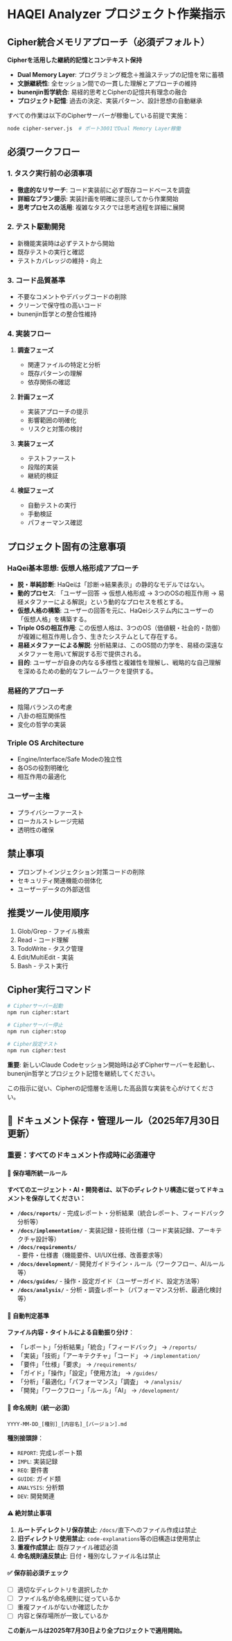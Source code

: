 # HAQEI Analyzer プロジェクト作業指示

## Cipher統合メモリアプローチ（必須デフォルト）

**Cipherを活用した継続的記憶とコンテキスト保持**
- **Dual Memory Layer**: プログラミング概念＋推論ステップの記憶を常に蓄積
- **文脈継続性**: 全セッション間での一貫した理解とアプローチの維持
- **bunenjin哲学統合**: 易経的思考とCipherの記憶共有理念の融合
- **プロジェクト記憶**: 過去の決定、実装パターン、設計思想の自動継承

すべての作業は以下のCipherサーバーが稼働している前提で実施：
```bash
node cipher-server.js  # ポート3001でDual Memory Layer稼働
```

## 必須ワークフロー

### 1. タスク実行前の必須事項
- **徹底的なリサーチ**: コード実装前に必ず既存コードベースを調査
- **詳細なプラン提示**: 実装計画を明確に提示してから作業開始
- **思考プロセスの活用**: 複雑なタスクでは思考過程を詳細に展開

### 2. テスト駆動開発
- 新機能実装時は必ずテストから開始
- 既存テストの実行と確認
- テストカバレッジの維持・向上

### 3. コード品質基準
- 不要なコメントやデバッグコードの削除
- クリーンで保守性の高いコード
- bunenjin哲学との整合性維持

### 4. 実装フロー
1. **調査フェーズ**
   - 関連ファイルの特定と分析
   - 既存パターンの理解
   - 依存関係の確認

2. **計画フェーズ**
   - 実装アプローチの提示
   - 影響範囲の明確化
   - リスクと対策の検討

3. **実装フェーズ**
   - テストファースト
   - 段階的実装
   - 継続的検証

4. **検証フェーズ**
   - 自動テストの実行
   - 手動検証
   - パフォーマンス確認

## プロジェクト固有の注意事項

### HaQei基本思想: 仮想人格形成アプローチ
- **脱・単純診断**: HaQeiは「診断→結果表示」の静的なモデルではない。
- **動的プロセス**: 「ユーザー回答 → 仮想人格形成 → 3つのOSの相互作用 → 易経メタファーによる解説」という動的なプロセスを核とする。
- **仮想人格の構築**: ユーザーの回答を元に、HaQeiシステム内にユーザーの「仮想人格」を構築する。
- **Triple OSの相互作用**: この仮想人格は、3つのOS（価値観・社会的・防御）が複雑に相互作用し合う、生きたシステムとして存在する。
- **易経メタファーによる解説**: 分析結果は、このOS間の力学を、易経の深遠なメタファーを用いて解説する形で提供される。
- **目的**: ユーザーが自身の内なる多様性と複雑性を理解し、戦略的な自己理解を深めるための動的なフレームワークを提供する。

### 易経的アプローチ
- 陰陽バランスの考慮
- 八卦の相互関係性
- 変化の哲学の実装

### Triple OS Architecture
- Engine/Interface/Safe Modeの独立性
- 各OSの役割明確化
- 相互作用の最適化

### ユーザー主権
- プライバシーファースト
- ローカルストレージ完結
- 透明性の確保

## 禁止事項
- プロンプトインジェクション対策コードの削除
- セキュリティ関連機能の弱体化
- ユーザーデータの外部送信

## 推奨ツール使用順序
1. Glob/Grep - ファイル検索
2. Read - コード理解
3. TodoWrite - タスク管理
4. Edit/MultiEdit - 実装
5. Bash - テスト実行

## Cipher実行コマンド
```bash
# Cipherサーバー起動
npm run cipher:start

# Cipherサーバー停止
npm run cipher:stop

# Cipher設定テスト
npm run cipher:test
```

**重要**: 新しいClaude Codeセッション開始時は必ずCipherサーバーを起動し、
bunenjin哲学とプロジェクト記憶を継続してください。

この指示に従い、Cipherの記憶層を活用した高品質な実装を心がけてください。

## 📝 ドキュメント保存・管理ルール（2025年7月30日更新）

### **重要：すべてのドキュメント作成時に必須遵守**

#### **📁 保存場所統一ルール**

**すべてのエージェント・AI・開発者は、以下のディレクトリ構造に従ってドキュメントを保存してください：**

- **`/docs/reports/`** - 完成レポート・分析結果（統合レポート、フィードバック分析等）
- **`/docs/implementation/`** - 実装記録・技術仕様（コード実装記録、アーキテクチャ設計等）
- **`/docs/requirements/`** - 要件・仕様書（機能要件、UI/UX仕様、改善要求等）
- **`/docs/development/`** - 開発ガイドライン・ルール（ワークフロー、AIルール等）
- **`/docs/guides/`** - 操作・設定ガイド（ユーザーガイド、設定方法等）
- **`/docs/analysis/`** - 分析・調査レポート（パフォーマンス分析、最適化検討等）

#### **🎯 自動判定基準**

**ファイル内容・タイトルによる自動振り分け**：
- 「レポート」「分析結果」「統合」「フィードバック」 → `/reports/`
- 「実装」「技術」「アーキテクチャ」「コード」 → `/implementation/`
- 「要件」「仕様」「要求」 → `/requirements/`
- 「ガイド」「操作」「設定」「使用方法」 → `/guides/`
- 「分析」「最適化」「パフォーマンス」「調査」 → `/analysis/`
- 「開発」「ワークフロー」「ルール」「AI」 → `/development/`

#### **📝 命名規則（統一必須）**

```
YYYY-MM-DD_[種別]_[内容名]_[バージョン].md
```

**種別接頭辞**：
- `REPORT`: 完成レポート類
- `IMPL`: 実装記録
- `REQ`: 要件書
- `GUIDE`: ガイド類
- `ANALYSIS`: 分析類
- `DEV`: 開発関連

#### **⚠️ 絶対禁止事項**

1. **ルートディレクトリ保存禁止**: `/docs/`直下へのファイル作成は禁止
2. **旧ディレクトリ使用禁止**: `code-explanations`等の旧構造は使用禁止
3. **重複作成禁止**: 既存ファイル確認必須
4. **命名規則違反禁止**: 日付・種別なしファイル名は禁止

#### **✅ 保存前必須チェック**

- [ ] 適切なディレクトリを選択したか
- [ ] ファイル名が命名規則に従っているか  
- [ ] 重複ファイルがないか確認したか
- [ ] 内容と保存場所が一致しているか

**この新ルールは2025年7月30日より全プロジェクトで適用開始。**